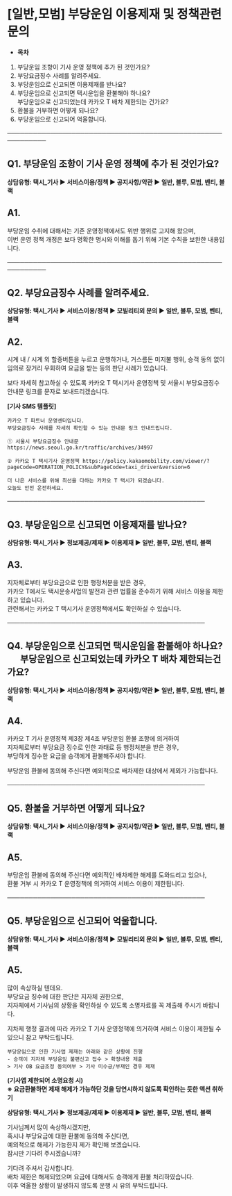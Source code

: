 # [일반,모범] 부당운임 이용제재 및 정책관련 문의

* **목차**

1. 부당운임 조항이 기사 운영 정책에 추가 된 것인가요?
2. 부당요금징수 사례를 알려주세요.
3. 부당운임으로 신고되면 이용제재를 받나요?
4. 부당운임으로 신고되면 택시운임을 환불해야 하나요?  
   부당운임으로 신고되었는데 카카오 T 배차 제한되는 건가요?
5. 환불을 거부하면 어떻게 되나요?
6. 부당운임으로 신고되어 억울합니다.

───────────────────────────────────────────────────────────

**Q1. 부당운임 조항이 기사 운영 정책에 추가 된 것인가요?**
-------------------------------------

**상담유형: **택시\_기사 ▶ 서비스이용/정책 ▶ 공지사항/약관 ▶ **일반, 블루, 모범, 벤티, 블랙******

**A1.**
-------

부당운임 수취에 대해서는 기존 운영정책에서도 위반 행위로 고지해 왔으며,   
이번 운영 정책 개정은 보다 명확한 명시와 이해를 돕기 위해 기본 수칙을 보완한 내용입니다.

───────────────────────────────────────────────────────────

**Q2. 부당요금징수 사례를 알려주세요.**
-------------------------

**상담유형: **택시\_기사 ▶ 서비스이용/정책 ▶ 모빌리티외 문의 ▶ **일반, 블루, 모범, 벤티, 블랙******

**A2.**
-------

시계 내 / 시계 외 할증버튼을 누르고 운행하거나, 거스름돈 미지불 행위, 승객 동의 없이 임의로 장거리 우회하여 요금을 받는 등의 판단 사례가 있습니다.

보다 자세히 참고하실 수 있도록 카카오 T 택시기사 운영정책 및 서울시 부당요금징수 안내문 링크를 문자로 보내드리겠습니다.

**[기사 SMS 템플릿]**

```
카카오 T 파트너 운영센터입니다.   
부당요금징수 사례를 자세히 확인할 수 있는 안내문 링크 안내드립니다.  
  
① 서울시 부당요금징수 안내문 https://news.seoul.go.kr/traffic/archives/34997  
  
② 카카오 T 택시기사 운영정책 https://policy.kakaomobility.com/viewer/?pageCode=OPERATION_POLICY&subPageCode=taxi_driver&version=6  
  
더 나은 서비스를 위해 최선을 다하는 카카오 T 택시가 되겠습니다.   
오늘도 안전 운전하세요.
```

──────────────────────────────────────────────

**Q3. 부당운임으로 신고되면 이용제재를 받나요?**
------------------------------

**상담유형: **택시\_기사 ▶ 정보제공/제재 ▶ 이용제재 ▶ **일반, 블루, 모범, 벤티, 블랙******

**A3.**
-------

지자체로부터 부당요금으로 인한 행정처분을 받은 경우,   
카카오 T에서도 택시운송사업의 발전과 관련 법률을 준수하기 위해 서비스 이용을 제한하고 있습니다.   
관련해서는 카카오 T 택시기사 운영정책에서도 확인하실 수 있습니다.

──────────────────────────────────────────────

**Q4. 부당운임으로 신고되면 택시운임을 환불해야 하나요?       부당운임으로 신고되었는데 카카오 T 배차 제한되는건가요?**
-------------------------------------------------------------------------

**상담유형: **택시\_기사 ▶ 서비스이용/정책 ▶ 공지사항/약관 ▶ **일반, 블루, 모범, 벤티, 블랙******

**A4.**
-------

카카오 T 기사 운영정책 제3장 제4조 부당운임 환불 조항에 의거하여   
지자체로부터 부당요금 징수로 인한 과태료 등 행정처분을 받은 경우,   
부당하게 징수한 요금을 승객에게 환불해주셔야 합니다.

부당운임 환불에 동의해 주신다면 예외적으로 배차제한 대상에서 제외가 가능합니다.

──────────────────────────────────────────────

**Q5. 환불을 거부하면 어떻게 되나요?**
-------------------------

**상담유형: **택시\_기사 ▶ 서비스이용/정책 ▶ 공지사항/약관 ▶ **일반, 블루, 모범, 벤티, 블랙******

**A5.**
-------

부당운임 환불에 동의해 주신다면 예외적인 배차제한 해제를 도와드리고 있으나,   
환불 거부 시 카카오 T 운영정책에 의거하여 서비스 이용이 제한됩니다.

──────────────────────────────────────────────

**Q5. 부당운임으로 신고되어 억울합니다.**
--------------------------

**상담유형: **택시\_기사 ▶ 서비스이용/정책 ▶ 모빌리티외 문의 ▶ **일반, 블루, 모범, 벤티, 블랙******

**A5.**
-------

많이 속상하실 텐데요.   
부당요금 징수에 대한 판단은 지자체 권한으로,   
지자체에서 기사님의 상황을 확인하실 수 있도록 소명자료를 꼭 제출해 주시기 바랍니다.

지차제 행정 결과에 따라 카카오 T 기사 운영정책에 의거하여 서비스 이용이 제한될 수 있으니 참고 부탁드립니다.

```
부당운임으로 인한 기사앱 제재는 아래와 같은 상황에 진행  
- 승객이 지자체 부당운임 불편신고 접수 > 확정내용 제출   
> 기사 OB 요금조정 동의여부 > 기사 미수긍/부재인 경우 제재
```

**(기사앱 제한되어 소명요청 시)  
※ 요금환불하면 제재 해제가 가능하단 것을 당연시하지 않도록 확인하는 듯한 액션 취하기**

****상담유형: **택시\_기사 ▶ 정보제공/제재 ▶ 이용제재 ▶ **일반, 블루, 모범, 벤티, 블랙********

기사님께서 많이 속상하시겠지만,   
혹시나 부당요금에 대한 환불에 동의해 주신다면,   
예외적으로 해제가 가능한지 제가 확인해 보겠습니다.  
잠시만 기다려 주시겠습니까?

기다려 주셔서 감사합니다.  
배차 제한은 해제되었으며 요금에 대해서도 승객에게 환불 처리하였습니다.   
이후 억울한 상황이 발생하지 않도록 운행 시 유의 부탁드립니다.